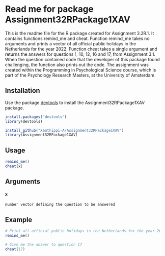 # Read me for package Assignment32RPackage1XAV

This is the readme file for the R package created for Assignment 3.2R.1. It contains functions remind_me and cheat.
Function remind_me takes no arguments and prints a vector of all official public holidays in the Netherlands for the year 2022.
Function cheat takes a single argument and returns the answers for questions 1, 10, 12, 16 and 17, from Assignment 3.1.
When the question contained code that the developer of this package found challenging, the function also prints out the code.
The assignment was created within the Programming in Psychological Science course, which is part of the Psychology Research Masters, 
at the University of Amsterdam.

## Installation

Use the package [devtools](https://www.r-project.org/nosvn/pandoc/devtools.html) to install the Assignment32RPackage1XAV package.

```r
install.packages("devtools")
library(devtools)

install_github("Xanthippi-A/Assignment32RPackage1XAV")
library(Assignment32RPackage1XAV)
```

## Usage

```r
remind_me()
cheat(x)
```

## Arguments

#### x
	number vector defining the question to be answered


## Example

```r
# Print all official public holidays in the Netherlands for the year 2022
remind_me()

# Give me the answer to question 17
cheat(17)
```









